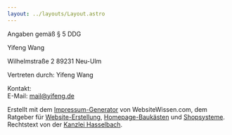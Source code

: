 ```yaml
---
layout: ../layouts/Layout.astro
---
```


<style>
  .page {
    text-align: initial;
  }
</style>

Angaben gemäß § 5 DDG

Yifeng Wang

Wilhelmstraße 2
89231 Neu-Ulm

Vertreten durch:
Yifeng Wang

Kontakt:  
E-Mail: [mail@yifeng.de](mailto:mail@yifeng.de)

Erstellt mit dem [Impressum-Generator](https://impressum-generator.de) von WebsiteWissen.com, dem Ratgeber für [Website-Erstellung](https://websitewissen.com/website-erstellen), [Homepage-Baukästen](https://websitewissen.com/homepage-baukasten-vergleich) und [Shopsysteme](https://websitewissen.com/shopsysteme-vergleich). Rechtstext von der [Kanzlei Hasselbach](https://www.kanzlei-hasselbach.de/). 
